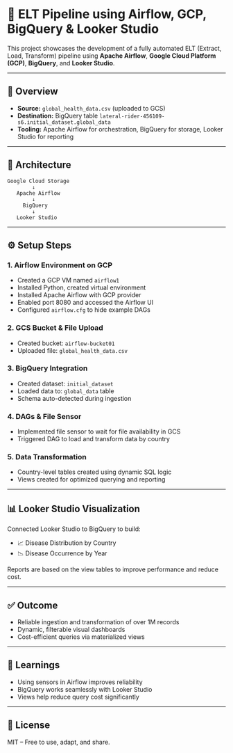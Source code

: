 # 🚀 ELT Pipeline using Airflow, GCP, BigQuery & Looker Studio

This project showcases the development of a fully automated ELT (Extract, Load, Transform) pipeline using **Apache Airflow**, **Google Cloud Platform (GCP)**, **BigQuery**, and **Looker Studio**.

---

## 📁 Overview

- **Source:** `global_health_data.csv` (uploaded to GCS)
- **Destination:** BigQuery table `lateral-rider-456109-s6.initial_dataset.global_data`
- **Tooling:** Apache Airflow for orchestration, BigQuery for storage, Looker Studio for reporting

---

## 🧱 Architecture

```
Google Cloud Storage
        ↓
   Apache Airflow
        ↓
     BigQuery
        ↓
   Looker Studio
```

---

## ⚙️ Setup Steps

### 1. Airflow Environment on GCP

- Created a GCP VM named `airflow1`
- Installed Python, created virtual environment
- Installed Apache Airflow with GCP provider
- Enabled port 8080 and accessed the Airflow UI
- Configured `airflow.cfg` to hide example DAGs

### 2. GCS Bucket & File Upload

- Created bucket: `airflow-bucket01`
- Uploaded file: `global_health_data.csv`

### 3. BigQuery Integration

- Created dataset: `initial_dataset`
- Loaded data to: `global_data` table
- Schema auto-detected during ingestion

### 4. DAGs & File Sensor

- Implemented file sensor to wait for file availability in GCS
- Triggered DAG to load and transform data by country

### 5. Data Transformation

- Country-level tables created using dynamic SQL logic
- Views created for optimized querying and reporting

---

## 📊 Looker Studio Visualization

Connected Looker Studio to BigQuery to build:
- 📈 Disease Distribution by Country
- 📉 Disease Occurrence by Year

Reports are based on the view tables to improve performance and reduce cost.

---

## ✅ Outcome

- Reliable ingestion and transformation of over 1M records
- Dynamic, filterable visual dashboards
- Cost-efficient queries via materialized views

---

## 🧠 Learnings

- Using sensors in Airflow improves reliability
- BigQuery works seamlessly with Looker Studio
- Views help reduce query cost significantly

---

## 📜 License

MIT – Free to use, adapt, and share.

